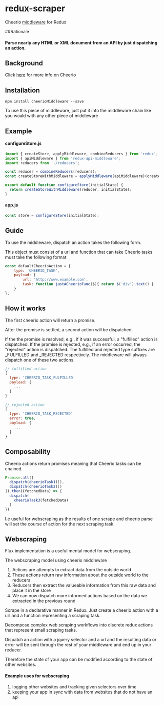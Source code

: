 # redux-scraper
Cheerio [middleware](http://rackt.github.io/redux/docs/advanced/Middleware.html) for Redux

##Rationale

#### Parse nearly any HTML or XML document from an API by just dispatching an action.

## Background

Click [here](https://github.com/cheeriojs/cheerio) for more info on Cheerio




## Installation

```
npm install cheerioMiddleware --save
```

To use this piece of middleware, just put it into the middleware chain like you would with any other piece of middleware

## Example

#### configureStore.js

```js
import { createStore, applyMiddleware, combineReducers } from 'redux';
import { apiMiddleware } from 'redux-api-middleware';
import reducers from './reducers';

const reducer = combineReducers(reducers);
const createStoreWithMiddleware = applyMiddleware(apiMiddleware)(createStore);

export default function configureStore(initialState) {
  return createStoreWithMiddleware(reducer, initialState);
}
```

#### app.js

```js
const store = configureStore(initialState);
```

## Guide

To use the middleware, dispatch an action takes the following form.

This object must consist of a url and function that can take
Cheerio tasks must take the following format 

```js
const defaultCheerioAction = {
    type: 'CHEERIO_TASK',
    payload: {
        url: 'http://www.example.com',
        task: function justACheerioFunc($){ return $('div').text() }
    }
};  
```

## How it works

The first cheerio action will return a promise.

After the promise is settled, a second action will be dispatched. 

If the the promise is resolved, e.g., if it was successful, a "fulfilled" action is dispatched. If the promise is rejected, e.g., if an error occurred, the "rejected" action is dispatched. The fulfilled and rejected type suffixes are _FULFILLED and _REJECTED respectively. The middleware will always dispatch one of these two actions.

```js
// fulfilled action
{
  type: 'CHEERIO_TASK_FULFILLED'
  payload: {
    ...
  }
}

// rejected action
{
  type: 'CHEERIO_TASK_REJECTED'
  error: true,
  payload: {
    ...
  }
}
```

## Composability

Cheerio actions return promises meaning that Cheerio tasks can be chained.

```js
Promise.all([
  dispatch(cheerioTask1()),
  dispatch(cheerioTask2())
]).then((fetchedData) => {
  dispatch(
    cheerioTask3(fetchedData)
  )
})
```

I.e useful for webscraping as the results of one scrape and cheerio parse will set the course of action for the next scraping task.


## Webscraping

Flux implementation is a useful mental model for webscraping.

The webscraping model using cheerio middleware

1. Actions are attempts to extract data from the outside world
2. These actions return raw information about the outside world to the reducers
3. Reducers then extract the valueable information from this raw data and place it in the store
4. We can now dispatch more informed actions based on the data we extracted in the previous round


Scrape in a declarative manner in Redux. Just create a cheerio action with a url and a function representing a scraping task.

Decompose complex web scraping workflows into discrete redux actions that represent small scraping tasks.

Dispatch an action with a jquery selector and a url and the resulting data or error will be sent
through the rest of your middleware and end up in your reducer.

Therefore the state of your app can be modified according to the state of other websites.

#### Example uses for webscraping

1. logging other websites and tracking given selectors over time
2. keeping your app in sync with data from websites that do not have an api

